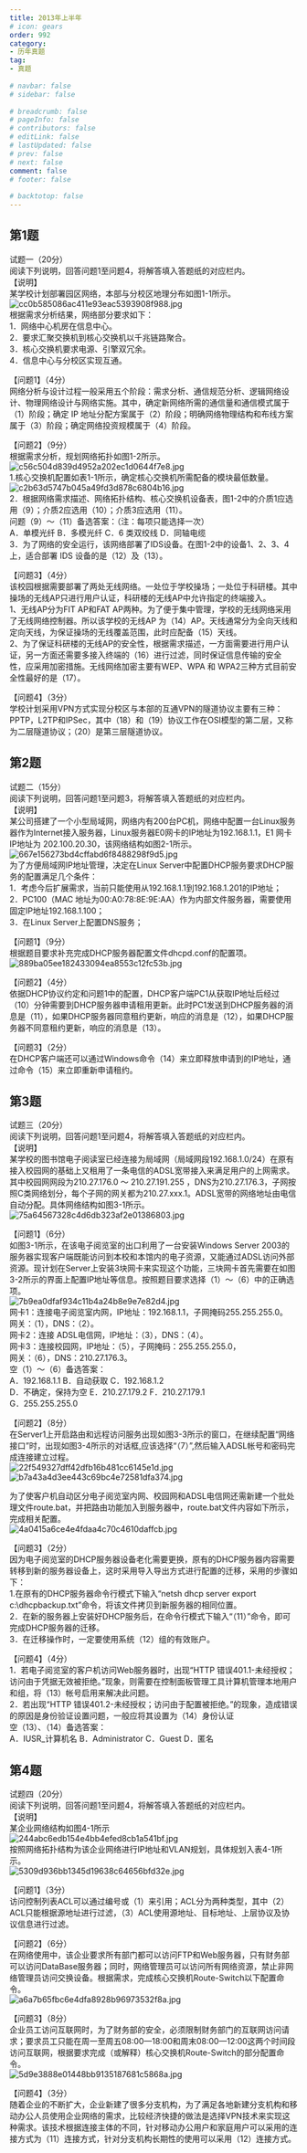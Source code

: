 ```yaml
---  
title: 2013年上半年  
# icon: gears  
order: 992  
category:  
- 历年真题  
tag:  
- 真题  
  
# navbar: false  
# sidebar: false  
  
# breadcrumb: false  
# pageInfo: false  
# contributors: false  
# editLink: false  
# lastUpdated: false  
# prev: false  
# next: false  
comment: false  
# footer: false  
  
# backtotop: false  
---  
```

## 第1题 ##

试题一（20分）  
阅读下列说明，回答问题1至问题4，将解答填入答题纸的对应栏内。  
【说明】  
某学校计划部署园区网络，本部与分校区地理分布如图1-1所示。  
![cc0b585086ac411e93eac5393908f988.jpg][]  
根据需求分析结果，网络部分要求如下：  
1．网络中心机房在信息中心。  
2．要求汇聚交换机到核心交换机以千兆链路聚合。  
3．核心交换机要求电源、引擎双冗余。  
4．信息中心与分校区实现互通。  
  
【问题1】（4分）  
网络分析与设计过程一般采用五个阶段：需求分析、通信规范分析、逻辑网络设计、物理网络设计与网络实施。其中，确定新网络所需的通信量和通信模式属于（1）阶段；确定 IP 地址分配方案属于（2）阶段；明确网络物理结构和布线方案属于（3）阶段；确定网络投资规模属于（4）阶段。  
  
【问题2】（9分）  
根据需求分析，规划网络拓扑如图1-2所示。  
![c56c504d839d4952a202ec1d0644f7e8.jpg][]  
1.核心交换机配置如表1-1所示，确定核心交换机所需配备的模块最低数量。  
![c2b63d5747b045a49fd3d878c6804b16.jpg][]  
2．根据网络需求描述、网络拓扑结构、核心交换机设备表，图1-2中的介质1应选用（9）；介质2应选用（10）；介质3应选用（11）。  
问题（9）～（11）备选答案：（注：每项只能选择一次）  
A．单模光纤 B．多模光纤 C．6 类双绞线 D．同轴电缆  
3．为了网络的安全运行，该网络部署了IDS设备。在图1-2中的设备1、2、3、4上，适合部署 IDS 设备的是（12）及（13）。  
  
【问题3】（4分）  
该校园根据需要部署了两处无线网络。一处位于学校操场；一处位于科研楼。其中操场的无线AP只进行用户认证，科研楼的无线AP中允许指定的终端接入。  
1、无线AP分为FIT AP和FAT AP两种。为了便于集中管理，学校的无线网络采用了无线网络控制器。所以该学校的无线AP 为（14）AP。天线通常分为全向天线和定向天线，为保证操场的无线覆盖范围，此时应配备（15）天线。  
2、为了保证科研楼的无线AP的安全性，根据需求描述，一方面需要进行用户认证，另一方面还需要多接入终端的（16）进行过滤，同时保证信息传输的安全性，应采用加密措施。无线网络加密主要有WEP、WPA 和 WPA2三种方式目前安全性最好的是（17）。  
  
【问题4】（3分）  
学校计划采用VPN方式实现分校区与本部的互通VPN的隧道协议主要有三种：PPTP，L2TP和IPSec，其中（18）和（19）协议工作在OSI模型的第二层，又称为二层隧道协议；（20）是第三层隧道协议。  


## 第2题 ##

试题二（15分）  
阅读下列说明，回答问题1至问题3，将解答填入答题纸的对应栏内。  
【说明】  
某公司搭建了一个小型局域网，网络内有200台PC机，网络中配置一台Linux服务器作为Internet接入服务器，Linux服务器E0网卡的IP地址为192.168.1.1，E1 网卡IP地址为 202.100.20.30，该网络结构如图2-1所示。  
![667e156273bd4cffabd6f8488298f9d5.jpg][]  
为了方便局域网IP地址管理，决定在Linux Server中配置DHCP服务要求DHCP服务的配置满足几个条件：  
1．考虑今后扩展需求，当前只能使用从192.168.1.1到192.168.1.201的IP地址；  
2．PC100（MAC 地址为00:A0:78:8E:9E:AA）作为内部文件服务器，需要使用固定IP地址192.168.1.100；  
3．在Linux Server上配置DNS服务；  
  
【问题1】（9分）  
根据题目要求补充完成DHCP服务器配置文件dhcpd.conf的配置项。  
![889ba05ee182433094ea8553c12fc53b.jpg][]  
  
【问题2】（4分）  
依据DHCP协议约定和问题1中的配置，DHCP客户端PC1从获取IP地址后经过（10）分钟需要到DHCP服务器申请租用更新。此时PC1发送到DHCP服务器的消息是（11），如果DHCP服务器同意租约更新，响应的消息是（12），如果DHCP服务器不同意租约更新，响应的消息是（13）。  
  
【问题3】（2分）  
在DHCP客户端还可以通过Windows命令（14）来立即释放申请到的IP地址，通过命令（15）来立即重新申请租约。  


## 第3题 ##

试题三（20分）  
阅读下列说明，回答问题1至问题4，将解答填入答题纸的对应栏内。  
【说明】  
某学校的图书馆电子阅读室已经连接为局域网（局域网段192.168.1.0/24）在原有接入校园网的基础上又租用了一条电信的ADSL宽带接入来满足用户的上网需求。其中校园网网段为210.27.176.0 ～ 210.27.191.255 ，DNS为210.27.176.3，子网按照C类网络划分，每个子网的网关都为210.27.xxx.1。ADSL宽带的网络地址由电信自动分配。具体网络结构如图3-1所示。  
![75a64567328c4d6db323af2e01386803.jpg][]  
  
【问题1】（6分）  
如图3-1所示，在该电子阅览室的出口利用了一台安装Windows Server 2003的服务器实现客户端既能访问到本校和本馆内的电子资源，又能通过ADSL访问外部资源。现计划在Server上安装3块网卡来实现这个功能，三块网卡首先需要在如图3-2所示的界面上配置IP地址等信息。按照题目要求选择（1）～（6）中的正确选项。  
![7b9ea0dfaf934c11b4a24b8e9e7e82d4.jpg][]  
网卡1：连接电子阅览室内网，IP地址：192.168.1.1，子网掩码255.255.255.0。  
网关：（1），DNS：（2）。  
网卡2：连接 ADSL电信网，IP地址：（3），DNS：（4）。  
网卡3：连接校园网，IP地址：（5），子网掩码：255.255.255.0，  
网关：（6），DNS：210.27.176.3。  
空（1）～（6）备选答案：  
A．192.168.1.1 B．自动获取 C．192.168.1.2  
D．不确定，保持为空 E．210.27.179.2 F．210.27.179.1  
G．255.255.255.0  
  
【问题2】（8分）  
在Server1上开启路由和远程访问服务出现如图3-3所示的窗口，在继续配置“网络接口”时，出现如图3-4所示的对话框,应该选择“（7）”,然后输入ADSL帐号和密码完成连接建立过程。  
![22f549327dff42dfb16b481cc6145e1d.jpg][]  
![b7a43a4d3ee443c69bc4e72581dfa374.jpg][]  
  
为了使客户机自动区分电子阅览室内网、校园网和ADSL电信网还需新建一个批处理文件route.bat，并把路由功能加入到服务器中，route.bat文件内容如下所示，完成相关配置。  
![4a0415a6ce4e4fdaa4c70c4610daffcb.jpg][]  
  
【问题3】（2分）  
因为电子阅览室的DHCP服务器设备老化需要更换，原有的DHCP服务器内容需要转移到新的服务器设备上，这时采用导入导出方式进行配置的迁移，采用的步骤如下：  
1.在原有的DHCP服务器命令行模式下输入“netsh dhcp server export c:\\dhcpbackup.txt”命令，将该文件拷贝到新服务器的相同位置。  
2．在新的服务器上安装好DHCP服务后，在命令行模式下输入“（11）”命令，即可完成DHCP服务器的迁移。  
3．在迁移操作时，一定要使用系统（12）组的有效账户。  
  
【问题4】（4分）  
1．若电子阅览室的客户机访问Web服务器时，出现“HTTP 错误401.1-未经授权；访问由于凭据无效被拒绝。”现象，则需要在控制面板管理工具计算机管理本地用户和组，将（13）帐号启用来解决此问题。  
2．若出现“HTTP 错误401.2-未经授权；访问由于配置被拒绝。”的现象，造成错误的原因是身份验证设置问题，一般应将其设置为（14）身份认证  
空（13）、（14）备选答案：  
A．IUSR\_计算机名 B．Administrator C．Guest D．匿名  


## 第4题 ##

试题四（20分）  
阅读下列说明，回答问题1至问题4，将解答填入答题纸的对应栏内。  
【说明】  
某企业网络结构如图4-1所示  
![244abc6edb154e4bb4efed8cb1a541bf.jpg][]  
按照网络拓扑结构为该企业网络进行IP地址和VLAN规划，具体规划入表4-1所示。  
![5309d936bb1345d19638c64656bfd32e.jpg][]  
  
【问题1】（3分）  
访问控制列表ACL可以通过编号或（1）来引用；ACL分为两种类型，其中（2）ACL只能根据源地址进行过滤，（3）ACL使用源地址、目标地址、上层协议及协议信息进行过滤。  
  
【问题2】（6分）  
在网络使用中，该企业要求所有部门都可以访问FTP和Web服务器，只有财务部可以访问DataBase服务器；同时，网络管理员可以访问所有网络资源，禁止非网络管理员访问交换设备。根据需求，完成核心交换机Route-Switch以下配置命令。  
![a6a7b65fbc6e4dfa8928b96973532f8a.jpg][]  
  
【问题3】（8分）  
企业员工访问互联网时，为了财务部的安全，必须限制财务部门的互联网访问请求；要求员工只能在周一至周五08:00—18:00和周末08:00—12:00这两个时间段访问互联网，根据要求完成（或解释）核心交换机Route-Switch的部分配置命令。  
![5d9e3888e01448bb9135187681c5868a.jpg][]  
  
【问题4】（3分）  
随着企业的不断扩大，企业新建了很多分支机构，为了满足各地新建分支机构和移动办公人员使用企业网络的需求，比较经济快捷的做法是选择VPN技术来实现这种需求。该技术根据连接主体的不同，针对移动办公用户和家庭用户可以采用的连接方式为（11）连接方式，针对分支机构长期性的使用可以采用（12）连接方式。  



[cc0b585086ac411e93eac5393908f988.jpg]: https://www.xkxxkx.cn/file/exam/software/网络工程师/案例/第1题/cc0b585086ac411e93eac5393908f988.jpg
[c56c504d839d4952a202ec1d0644f7e8.jpg]: https://www.xkxxkx.cn/file/exam/software/网络工程师/案例/第1题/c56c504d839d4952a202ec1d0644f7e8.jpg
[c2b63d5747b045a49fd3d878c6804b16.jpg]: https://www.xkxxkx.cn/file/exam/software/网络工程师/案例/第1题/c2b63d5747b045a49fd3d878c6804b16.jpg
[667e156273bd4cffabd6f8488298f9d5.jpg]: https://www.xkxxkx.cn/file/exam/software/网络工程师/案例/第2题/667e156273bd4cffabd6f8488298f9d5.jpg
[889ba05ee182433094ea8553c12fc53b.jpg]: https://www.xkxxkx.cn/file/exam/software/网络工程师/案例/第2题/889ba05ee182433094ea8553c12fc53b.jpg
[75a64567328c4d6db323af2e01386803.jpg]: https://www.xkxxkx.cn/file/exam/software/网络工程师/案例/第3题/75a64567328c4d6db323af2e01386803.jpg
[7b9ea0dfaf934c11b4a24b8e9e7e82d4.jpg]: https://www.xkxxkx.cn/file/exam/software/网络工程师/案例/第3题/7b9ea0dfaf934c11b4a24b8e9e7e82d4.jpg
[22f549327dff42dfb16b481cc6145e1d.jpg]: https://www.xkxxkx.cn/file/exam/software/网络工程师/案例/第3题/22f549327dff42dfb16b481cc6145e1d.jpg
[b7a43a4d3ee443c69bc4e72581dfa374.jpg]: https://www.xkxxkx.cn/file/exam/software/网络工程师/案例/第3题/b7a43a4d3ee443c69bc4e72581dfa374.jpg
[4a0415a6ce4e4fdaa4c70c4610daffcb.jpg]: https://www.xkxxkx.cn/file/exam/software/网络工程师/案例/第3题/4a0415a6ce4e4fdaa4c70c4610daffcb.jpg
[244abc6edb154e4bb4efed8cb1a541bf.jpg]: https://www.xkxxkx.cn/file/exam/software/网络工程师/案例/第4题/244abc6edb154e4bb4efed8cb1a541bf.jpg
[5309d936bb1345d19638c64656bfd32e.jpg]: https://www.xkxxkx.cn/file/exam/software/网络工程师/案例/第4题/5309d936bb1345d19638c64656bfd32e.jpg
[a6a7b65fbc6e4dfa8928b96973532f8a.jpg]: https://www.xkxxkx.cn/file/exam/software/网络工程师/案例/第4题/a6a7b65fbc6e4dfa8928b96973532f8a.jpg
[5d9e3888e01448bb9135187681c5868a.jpg]: https://www.xkxxkx.cn/file/exam/software/网络工程师/案例/第4题/5d9e3888e01448bb9135187681c5868a.jpg

